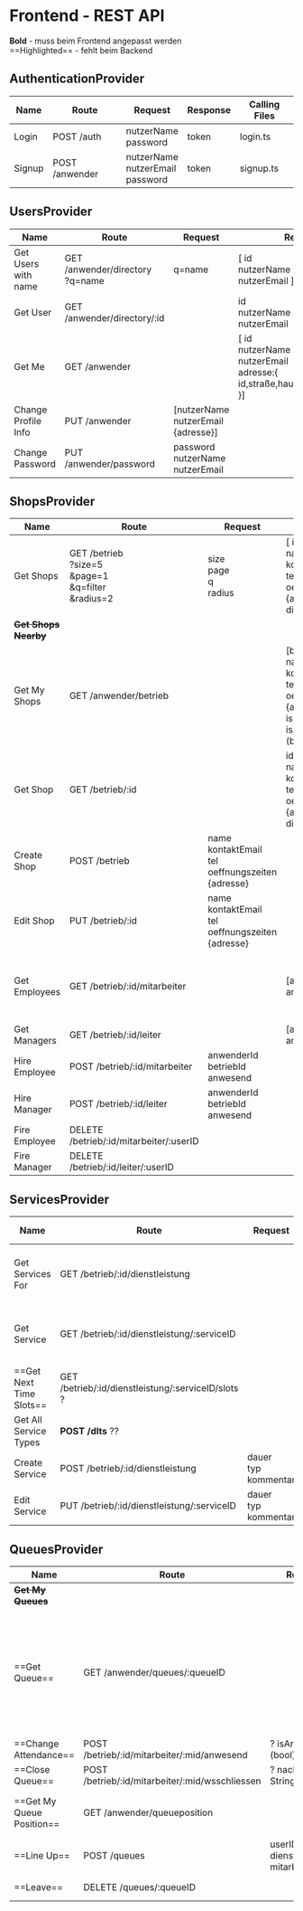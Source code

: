 # Frontend - REST API

**Bold** - muss beim Frontend angepasst werden  
==Highlighted== - fehlt beim Backend

## AuthenticationProvider


Name          	| Route            | Request                    | Response | Calling Files 
-----------------|------------------|-------------------------|----------|---
Login		 	 	| POST /auth       | nutzerName<br>password | token | login.ts
Signup          | POST /anwender   | nutzerName<br>nutzerEmail<br>password|token | signup.ts 


## UsersProvider

Name          	| Route            | Request                    | Response | Calling Files
-----------------|------------------|-------------------------|----------|---
Get Users with name | GET /anwender/directory<br>?q=name | q=name| [ id<br>nutzerName<br>nutzerEmail ] | coworkers.ts
Get User | GET /anwender/directory/:id | | id<br>nutzerName<br>nutzerEmail
Get Me | GET /anwender | | [ id<br>nutzerName<br>nutzerEmail<br>adresse:{<br>id,straße,hausNummer,plz,stadt<br>}] | edit-profile.ts
Change Profile Info | PUT /anwender | [nutzerName<br>nutzerEmail<br>{adresse}] | | edit-profile.ts
Change Password | PUT /anwender/password | password<br>nutzerName<br>nutzerEmail | | edit-password.ts


## ShopsProvider

Name          	| Route            | Request                    | Response | Calling Files 
-----------------|------------------|-------------------------|----------|---
Get Shops | GET /betrieb<br>?size=5<br>&page=1<br>&q=filter<br>&radius=2 | size<br>page<br>q<br>radius | [ id<br>name<br>kontaktEmail<br>tel<br>oeffnungszeiten<br>{adresse}<br>distanz ] | dashboard.ts<br>shops.ts
**~~Get Shops Nearby~~** | | | 
Get My Shops | GET /anwender/betrieb | | [betrieb: {id<br>name<br>kontaktEmail<br>tel<br>oeffnungszeiten<br>{adresse}}<br>isLeiter (bool)<br>isAnwesend (bool)] | dashboard.ts<br>my-shops.ts
Get Shop | GET /betrieb/:id | | id<br>name<br>kontaktEmail<br>tel<br>oeffnungszeiten<br>{adresse}<br>distanz | my-shop-single.ts<br>shop-info.ts<br>shop-single.ts
Create Shop | POST /betrieb | name<br>kontaktEmail<br>tel<br>oeffnungszeiten<br>{adresse} | | shop-info.ts
Edit Shop | PUT /betrieb/:id | name<br>kontaktEmail<br>tel<br>oeffnungszeiten<br>{adresse} | | shop-info.ts
Get Employees | GET /betrieb/:id/mitarbeiter | | [anwenderId<br>anwesend] | my-shop-single.ts<br>service-single.ts<br>shop-single.ts
Get Managers | GET /betrieb/:id/leiter | | [anwenderId<br>anwesend] | my-shop-single.ts
Hire Employee | POST /betrieb/:id/mitarbeiter | anwenderId<br>betriebId<br>anwesend | | coworkers.ts<br>my-shop-single.ts
Hire Manager | POST /betrieb/:id/leiter | anwenderId<br>betriebId<br>anwesend | | coworkers.ts<br>my-shop-single.ts
Fire Employee | DELETE /betrieb/:id/mitarbeiter/:userID | | | my-shop-single.ts 
Fire Manager | DELETE /betrieb/:id/leiter/:userID | | | my-shop-single.ts



## ServicesProvider

Name          	| Route            | Request                    | Response | Calling Files
-----------------|------------------|-------------------------|----------|---
Get Services For | GET /betrieb/:id/dienstleistung | | [ serviceID<br>typ] | my-shop-single.ts<br>shop-single.ts
Get Service | GET /betrieb/:id/dienstleistung/:serviceID | | serviceID<br>betriebID<br>typ<br>dauer<br>kommentar | service-info.ts<br>service-single.ts
==Get Next Time Slots== | GET /betrieb/:id/dienstleistung/:serviceID/slots ? | | [{anwenderId, time}] | **service-single.ts**
Get All Service Types | **POST /dlts** ?? | | [ *strings* ] | service-info.ts
Create Service | POST /betrieb/:id/dienstleistung | dauer<br>typ<br>kommentar | | service-info.ts
Edit Service | PUT /betrieb/:id/dienstleistung/:serviceID | dauer<br>typ<br>kommentar | | service-info.ts




## QueuesProvider

Name          	| Route            | Request                    | Response | Calling Files
-----------------|------------------|-------------------------|----------|---
**~~Get My Queues~~** | 
==Get Queue==     | GET /anwender/queues/:queueID | | queueID<br>betriebID<br>serviceID<br>**~~name~~**<br>dienstleistung<br>wsoffen<br>[ kunden:<br> {nutzerName<br> userID<br> uhrzeit}<br>] | my-queue-single.ts
==Change Attendance== | POST /betrieb/:id/mitarbeiter/:mid/anwesend | ? isAnwesend (bool) | | **my-queue.single.ts**
==Close Queue== | POST /betrieb/:id/mitarbeiter/:mid/wsschliessen | ? nachricht: String | | **my-queue.single.ts**
==Get My Queue Position== | GET /anwender/queueposition | | uhrzeit<br>mitarbeiterID<br>betriebID<br>positionID | dashboard.ts<br>my-queue-position.ts
==Line Up== | POST /queues |userID<br>dienstleistungID<br>mitarbeiterID | | service-single.ts
==Leave== | DELETE /queues/:queueID | | | my-queue.position.ts
